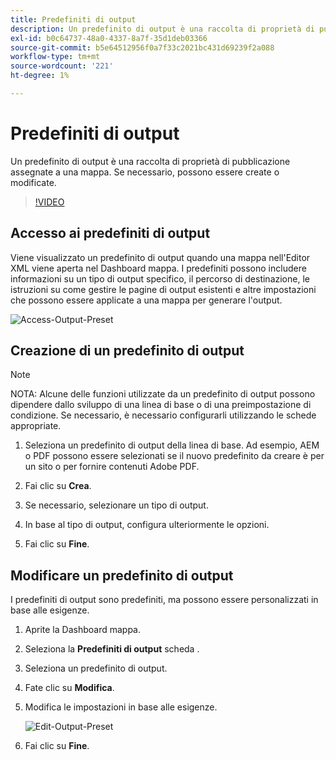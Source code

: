 ```yaml
---
title: Predefiniti di output
description: Un predefinito di output è una raccolta di proprietà di pubblicazione assegnate a una mappa
exl-id: b0c64737-48a0-4337-8a7f-35d1deb03366
source-git-commit: b5e64512956f0a7f33c2021bc431d69239f2a088
workflow-type: tm+mt
source-wordcount: '221'
ht-degree: 1%

---
```


# Predefiniti di output

Un predefinito di output è una raccolta di proprietà di pubblicazione assegnate a una mappa. Se necessario, possono essere create o modificate.

>[!VIDEO](https://video.tv.adobe.com/v/338989)

## Accesso ai predefiniti di output

Viene visualizzato un predefinito di output quando una mappa nell&#39;Editor XML viene aperta nel Dashboard mappa. I predefiniti possono includere informazioni su un tipo di output specifico, il percorso di destinazione, le istruzioni su come gestire le pagine di output esistenti e altre impostazioni che possono essere applicate a una mappa per generare l&#39;output.

![Access-Output-Preset](images/access-output-presets.png)

## Creazione di un predefinito di output

>[!NOTE]
>
>NOTA: Alcune delle funzioni utilizzate da un predefinito di output possono dipendere dallo sviluppo di una linea di base o di una preimpostazione di condizione. Se necessario, è necessario configurarli utilizzando le schede appropriate.

1. Seleziona un predefinito di output della linea di base. Ad esempio, AEM o PDF possono essere selezionati se il nuovo predefinito da creare è per un sito o per fornire contenuti Adobe PDF.

2. Fai clic su **Crea**.

3. Se necessario, selezionare un tipo di output.

4. In base al tipo di output, configura ulteriormente le opzioni.

5. Fai clic su **Fine**.

## Modificare un predefinito di output

I predefiniti di output sono predefiniti, ma possono essere personalizzati in base alle esigenze.

1. Aprite la Dashboard mappa.

2. Seleziona la **Predefiniti di output** scheda .

3. Seleziona un predefinito di output.

4. Fate clic su **Modifica**. 

5. Modifica le impostazioni in base alle esigenze.

   ![Edit-Output-Preset](images/edit-output-preset.png)

6. Fai clic su **Fine**.

